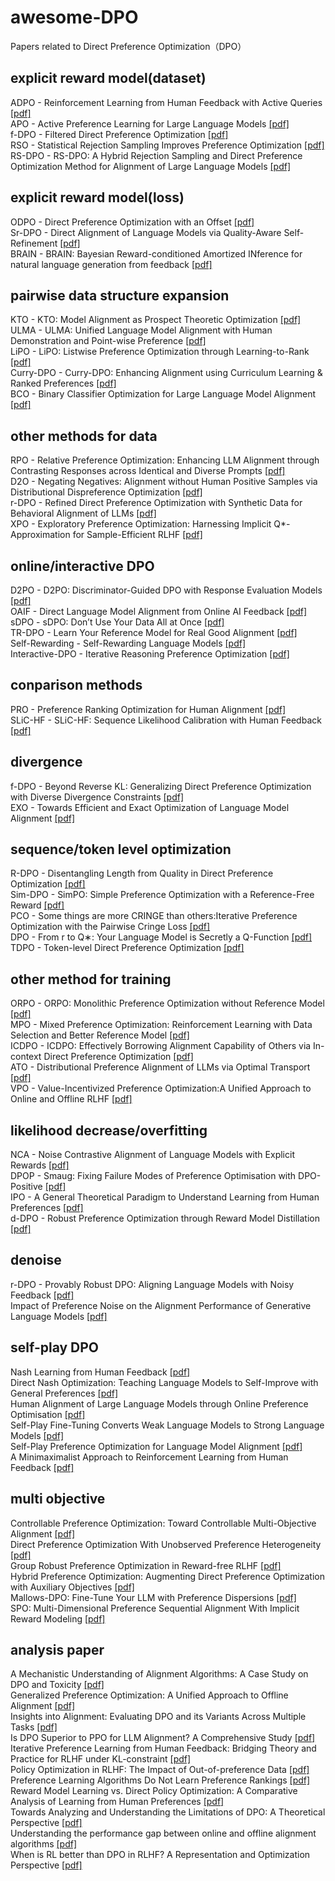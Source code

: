# awesome-DPO
Papers related to Direct Preference Optimization（DPO）

## explicit reward model(dataset)  
ADPO - Reinforcement Learning from Human Feedback with Active Queries [[pdf]](https://arxiv.org/pdf/2402.09401)  
APO - Active Preference Learning for Large Language Models [[pdf]](https://arxiv.org/pdf/2402.08114)  
f-DPO - Filtered Direct Preference Optimization [[pdf]](https://arxiv.org/pdf/2404.13846)  
RSO - Statistical Rejection Sampling Improves Preference Optimization [[pdf]](https://arxiv.org/pdf/2309.06657)  
RS-DPO - RS-DPO: A Hybrid Rejection Sampling and Direct Preference Optimization Method for Alignment of Large Language Models [[pdf]](https://arxiv.org/pdf/2402.10038)
## explicit reward model(loss)
ODPO - Direct Preference Optimization with an Offset [[pdf]](https://arxiv.org/pdf/2402.10571)  
Sr-DPO - Direct Alignment of Language Models via Quality-Aware Self-Refinement [[pdf]](https://arxiv.org/pdf/2405.21040)  
BRAIN - BRAIN: Bayesian Reward-conditioned Amortized INference for natural language generation from feedback [[pdf]](https://arxiv.org/pdf/2402.02479)  
## pairwise data structure expansion
KTO - KTO: Model Alignment as Prospect Theoretic Optimization [[pdf]](https://arxiv.org/pdf/2402.01306)  
ULMA - ULMA: Unified Language Model Alignment with Human Demonstration and Point-wise Preference [[pdf]](https://openreview.net/pdf?id=E5CMyG6jl0)  
LiPO - LiPO: Listwise Preference Optimization through Learning-to-Rank [[pdf]](https://arxiv.org/pdf/2402.01878)  
Curry-DPO - Curry-DPO: Enhancing Alignment using Curriculum Learning & Ranked Preferences [[pdf]](https://arxiv.org/pdf/2403.07230)  
BCO - Binary Classifier Optimization for Large Language Model Alignment [[pdf]](https://arxiv.org/pdf/2404.04656)  
## other methods for data
RPO - Relative Preference Optimization: Enhancing LLM Alignment through Contrasting Responses across Identical and Diverse Prompts [[pdf]](https://arxiv.org/pdf/2402.10958)  
D2O - Negating Negatives: Alignment without Human Positive Samples via Distributional Dispreference Optimization [[pdf]](https://arxiv.org/pdf/2403.03419)  
r-DPO - Refined Direct Preference Optimization with Synthetic Data for Behavioral Alignment of LLMs [[pdf]](https://arxiv.org/pdf/2402.08005)  
XPO - Exploratory Preference Optimization: Harnessing Implicit Q*-Approximation for Sample-Efficient RLHF [[pdf]](https://arxiv.org/pdf/2405.21046)  
## online/interactive DPO
D2PO - D2PO: Discriminator-Guided DPO with Response Evaluation Models [[pdf]](https://arxiv.org/pdf/2405.01511)  
OAIF - Direct Language Model Alignment from Online AI Feedback [[pdf]](https://arxiv.org/pdf/2402.04792)  
sDPO - sDPO: Don’t Use Your Data All at Once [[pdf]](https://arxiv.org/pdf/2403.19270)  
TR-DPO - Learn Your Reference Model for Real Good Alignment [[pdf]](https://arxiv.org/pdf/2404.09656)  
Self-Rewarding - Self-Rewarding Language Models [[pdf]](https://arxiv.org/pdf/2401.10020)  
Interactive-DPO - Iterative Reasoning Preference Optimization [[pdf]](https://arxiv.org/pdf/2404.19733)  
## conparison methods
PRO - Preference Ranking Optimization for Human Alignment [[pdf]](https://ojs.aaai.org/index.php/AAAI/article/view/29865/31509)  
SLiC-HF - SLiC-HF: Sequence Likelihood Calibration with Human Feedback [[pdf]](https://arxiv.org/pdf/2305.10425)  
## divergence
f-DPO - Beyond Reverse KL: Generalizing Direct Preference Optimization with Diverse Divergence Constraints [[pdf]](https://arxiv.org/pdf/2309.16240)  
EXO - Towards Efficient and Exact Optimization of Language Model Alignment [[pdf]](https://arxiv.org/pdf/2402.00856)  
## sequence/token level optimization
R-DPO - Disentangling Length from Quality in Direct Preference Optimization [[pdf]](https://arxiv.org/pdf/2403.19159)  
Sim-DPO - SimPO: Simple Preference Optimization with a Reference-Free Reward [[pdf]](https://arxiv.org/pdf/2405.14734)  
PCO - Some things are more CRINGE than others:Iterative Preference Optimization with the Pairwise Cringe Loss [[pdf]](https://arxiv.org/pdf/2312.16682)  
DPO - From r to Q∗: Your Language Model is Secretly a Q-Function [[pdf]](https://arxiv.org/pdf/2404.12358)  
TDPO - Token-level Direct Preference Optimization [[pdf]](https://arxiv.org/pdf/2404.11999)  
## other method for training
ORPO - ORPO: Monolithic Preference Optimization without Reference Model [[pdf]](https://openreview.net/pdf?id=XNzfEFbEJB3)  
MPO - Mixed Preference Optimization: Reinforcement Learning with Data Selection and Better Reference Model [[pdf]](https://arxiv.org/pdf/2403.19443)  
ICDPO - ICDPO: Effectively Borrowing Alignment Capability of Others via In-context Direct Preference Optimization [[pdf]](https://arxiv.org/pdf/2402.09320)  
ATO - Distributional Preference Alignment of LLMs via Optimal Transport [[pdf]](https://arxiv.org/pdf/2406.05882)  
VPO - Value-Incentivized Preference Optimization:A Unified Approach to Online and Offline RLHF [[pdf]](https://arxiv.org/pdf/2405.19320)  
## likelihood decrease/overfitting
NCA - Noise Contrastive Alignment of Language Models with Explicit Rewards [[pdf]](https://arxiv.org/pdf/2402.05369)  
DPOP - Smaug: Fixing Failure Modes of Preference Optimisation with DPO-Positive [[pdf]](https://arxiv.org/pdf/2402.13228)  
IPO - A General Theoretical Paradigm to Understand Learning from Human Preferences [[pdf]](https://proceedings.mlr.press/v238/gheshlaghi-azar24a/gheshlaghi-azar24a.pdf)  
d-DPO - Robust Preference Optimization through Reward Model Distillation [[pdf]](https://arxiv.org/pdf/2405.19316)  
## denoise
r-DPO - Provably Robust DPO: Aligning Language Models with Noisy Feedback [[pdf]](https://arxiv.org/pdf/2403.00409)  
Impact of Preference Noise on the Alignment Performance of Generative Language Models [[pdf]](https://arxiv.org/pdf/2404.09824)  
## self-play DPO
Nash Learning from Human Feedback [[pdf]](https://arxiv.org/pdf/2312.00886?trk=organization_guest_main-feed-card-text)  
Direct Nash Optimization: Teaching Language Models to Self-Improve with General Preferences [[pdf]](https://arxiv.org/pdf/2404.03715)  
Human Alignment of Large Language Models through Online Preference Optimisation [[pdf]](https://arxiv.org/pdf/2403.08635)  
Self-Play Fine-Tuning Converts Weak Language Models to Strong Language Models [[pdf]](https://arxiv.org/pdf/2401.01335)  
Self-Play Preference Optimization for Language Model Alignment [[pdf]](https://arxiv.org/pdf/2405.00675)  
A Minimaximalist Approach to Reinforcement Learning from Human Feedback [[pdf]](https://arxiv.org/pdf/2401.04056)  
## multi objective
Controllable Preference Optimization: Toward Controllable Multi-Objective Alignment [[pdf]](https://arxiv.org/pdf/2402.19085)  
Direct Preference Optimization With Unobserved Preference Heterogeneity [[pdf]](https://arxiv.org/pdf/2405.15065)  
Group Robust Preference Optimization in Reward-free RLHF [[pdf]](https://arxiv.org/pdf/2405.20304)  
Hybrid Preference Optimization: Augmenting Direct Preference Optimization with Auxiliary Objectives [[pdf]](https://arxiv.org/pdf/2405.17956)  
Mallows-DPO: Fine-Tune Your LLM with Preference Dispersions [[pdf]](https://arxiv.org/pdf/2405.14953)  
SPO: Multi-Dimensional Preference Sequential Alignment With Implicit Reward Modeling [[pdf]](https://arxiv.org/pdf/2405.12739)  
## analysis paper
A Mechanistic Understanding of Alignment Algorithms: A Case Study on DPO and Toxicity [[pdf]](https://arxiv.org/pdf/2401.01967)  
Generalized Preference Optimization: A Unified Approach to Offline Alignment [[pdf]](https://arxiv.org/pdf/2402.05749)  
Insights into Alignment: Evaluating DPO and its Variants Across Multiple Tasks [[pdf]](https://arxiv.org/pdf/2404.14723)  
Is DPO Superior to PPO for LLM Alignment? A Comprehensive Study [[pdf]](https://arxiv.org/pdf/2404.10719)  
Iterative Preference Learning from Human Feedback: Bridging Theory and Practice for RLHF under KL-constraint [[pdf]](https://openreview.net/pdf?id=c1AKcA6ry1)  
Policy Optimization in RLHF: The Impact of Out-of-preference Data [[pdf]](https://arxiv.org/pdf/2312.10584)  
Preference Learning Algorithms Do Not Learn Preference Rankings [[pdf]](https://arxiv.org/pdf/2405.19534)  
Reward Model Learning vs. Direct Policy Optimization: A Comparative Analysis of Learning from Human Preferences [[pdf]](https://arxiv.org/pdf/2403.01857)  
Towards Analyzing and Understanding the Limitations of DPO: A Theoretical Perspective [[pdf]](https://arxiv.org/pdf/2404.04626)  
Understanding the performance gap between online and offline alignment algorithms [[pdf]](https://arxiv.org/pdf/2405.08448)  
When is RL better than DPO in RLHF? A Representation and Optimization Perspective [[pdf]](https://openreview.net/pdf?id=lNEFatlsQb)  


